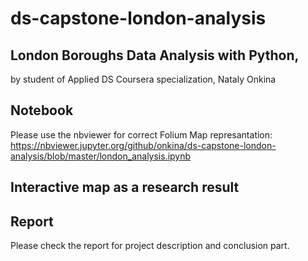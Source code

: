 # ds-capstone-london-analysis
## London Boroughs Data Analysis with Python,
by student of Applied DS Coursera specialization, Nataly Onkina

## Notebook
Please use the nbviewer for correct Folium Map represantation:
https://nbviewer.jupyter.org/github/onkina/ds-capstone-london-analysis/blob/master/london_analysis.ipynb

## Interactive map as a research result


## Report
Please check the report for project description and conclusion part.
